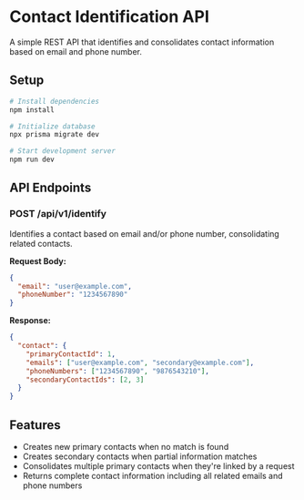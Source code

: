 # Contact Identification API

A simple REST API that identifies and consolidates contact information based on email and phone number.

## Setup

```bash
# Install dependencies
npm install

# Initialize database
npx prisma migrate dev

# Start development server
npm run dev
```

## API Endpoints

### POST /api/v1/identify

Identifies a contact based on email and/or phone number, consolidating related contacts.

**Request Body:**

```json
{
  "email": "user@example.com",
  "phoneNumber": "1234567890"
}
```

**Response:**

```json
{
  "contact": {
    "primaryContactId": 1,
    "emails": ["user@example.com", "secondary@example.com"],
    "phoneNumbers": ["1234567890", "9876543210"],
    "secondaryContactIds": [2, 3]
  }
}
```

## Features

- Creates new primary contacts when no match is found
- Creates secondary contacts when partial information matches
- Consolidates multiple primary contacts when they're linked by a request
- Returns complete contact information including all related emails and phone numbers
